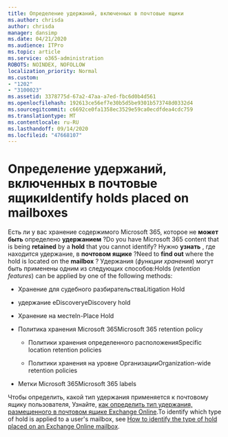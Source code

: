 ```yaml
---
title: Определение удержаний, включенных в почтовые ящики
ms.author: chrisda
author: chrisda
manager: dansimp
ms.date: 04/21/2020
ms.audience: ITPro
ms.topic: article
ms.service: o365-administration
ROBOTS: NOINDEX, NOFOLLOW
localization_priority: Normal
ms.custom:
- "1202"
- "3100023"
ms.assetid: 3378775d-67a2-47aa-a7ed-fbc6d0b4d561
ms.openlocfilehash: 192613ce56ef7e30b5d5be9301b573748d0332d4
ms.sourcegitcommit: c6692ce0fa1358ec3529e59ca0ecdfdea4cdc759
ms.translationtype: MT
ms.contentlocale: ru-RU
ms.lasthandoff: 09/14/2020
ms.locfileid: "47668107"
---
```

# <a name="identify-holds-placed-on-mailboxes"></a><span data-ttu-id="a9a60-102">Определение удержаний, включенных в почтовые ящики</span><span class="sxs-lookup"><span data-stu-id="a9a60-102">Identify holds placed on mailboxes</span></span>

<span data-ttu-id="a9a60-103">Есть ли у вас хранение содержимого Microsoft 365, которое не **может быть** определено **удержанием** ?</span><span class="sxs-lookup"><span data-stu-id="a9a60-103">Do you have Microsoft 365 content that is being **retained** by a **hold** that you cannot identify?</span></span> <span data-ttu-id="a9a60-104">Нужно **узнать** , где находится удержание, в **почтовом ящике** ?</span><span class="sxs-lookup"><span data-stu-id="a9a60-104">Need to **find out** where the hold is located on the **mailbox** ?</span></span> <span data-ttu-id="a9a60-105">Удержания (*функции хранения*) могут быть применены одним из следующих способов:</span><span class="sxs-lookup"><span data-stu-id="a9a60-105">Holds (*retention features*) can be applied by one of the following methods:</span></span>
  
- <span data-ttu-id="a9a60-106">Хранение для судебного разбирательства</span><span class="sxs-lookup"><span data-stu-id="a9a60-106">Litigation Hold</span></span>

- <span data-ttu-id="a9a60-107">удержание eDiscovery</span><span class="sxs-lookup"><span data-stu-id="a9a60-107">eDiscovery hold</span></span>

- <span data-ttu-id="a9a60-108">Хранение на месте</span><span class="sxs-lookup"><span data-stu-id="a9a60-108">In-Place Hold</span></span>

- <span data-ttu-id="a9a60-109">Политика хранения Microsoft 365</span><span class="sxs-lookup"><span data-stu-id="a9a60-109">Microsoft 365 retention policy</span></span> 

  - <span data-ttu-id="a9a60-110">Политики хранения определенного расположения</span><span class="sxs-lookup"><span data-stu-id="a9a60-110">Specific location retention policies</span></span>

  - <span data-ttu-id="a9a60-111">Политики хранения на уровне Организации</span><span class="sxs-lookup"><span data-stu-id="a9a60-111">Organization-wide retention policies</span></span>

- <span data-ttu-id="a9a60-112">Метки Microsoft 365</span><span class="sxs-lookup"><span data-stu-id="a9a60-112">Microsoft 365 labels</span></span>

<span data-ttu-id="a9a60-113">Чтобы определить, какой тип удержания применяется к почтовому ящику пользователя, Узнайте, [как определить тип удержания, размещенного в почтовом ящике Exchange Online](https://docs.microsoft.com/microsoft-365/compliance/identify-a-hold-on-an-exchange-online-mailbox).</span><span class="sxs-lookup"><span data-stu-id="a9a60-113">To identify which type of hold is applied to a user's mailbox, see [How to identify the type of hold placed on an Exchange Online mailbox](https://docs.microsoft.com/microsoft-365/compliance/identify-a-hold-on-an-exchange-online-mailbox).</span></span>
